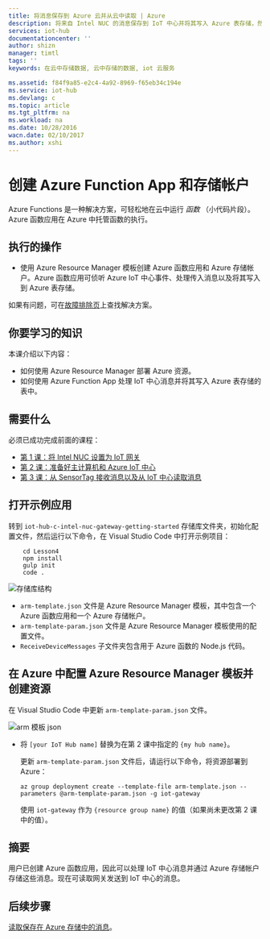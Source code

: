 ```yaml
---
title: 将消息保存到 Azure 云并从云中读取 | Azure
description: 将来自 Intel NUC 的消息保存到 IoT 中心并将其写入 Azure 表存储，然后从云中读取。
services: iot-hub
documentationcenter: ''
author: shizn
manager: timtl
tags: ''
keywords: 在云中存储数据, 云中存储的数据, iot 云服务

ms.assetid: f84f9a85-e2c4-4a92-8969-f65eb34c194e
ms.service: iot-hub
ms.devlang: c
ms.topic: article
ms.tgt_pltfrm: na
ms.workload: na
ms.date: 10/28/2016
wacn.date: 02/10/2017
ms.author: xshi
---
```


# 创建 Azure Function App 和存储帐户

Azure Functions 是一种解决方案，可轻松地在云中运行 _函数_ （小代码片段）。Azure 函数应用在 Azure 中托管函数的执行。

## 执行的操作

- 使用 Azure Resource Manager 模板创建 Azure 函数应用和 Azure 存储帐户。Azure 函数应用可侦听 Azure IoT 中心事件、处理传入消息以及将其写入到 Azure 表存储。

如果有问题，可在[故障排除页](./iot-hub-gateway-kit-c-troubleshooting.md)上查找解决方案。

## 你要学习的知识

本课介绍以下内容：

- 如何使用 Azure Resource Manager 部署 Azure 资源。
- 如何使用 Azure Function App 处理 IoT 中心消息并将其写入 Azure 表存储的表中。

## 需要什么

必须已成功完成前面的课程：

- [第 1 课：将 Intel NUC 设置为 IoT 网关](./iot-hub-gateway-kit-c-lesson1-set-up-nuc.md)
- [第 2 课：准备好主计算机和 Azure IoT 中心](./iot-hub-gateway-kit-c-lesson2-get-the-tools-win32.md)
- [第 3 课：从 SensorTag 接收消息以及从 IoT 中心读取消息](./iot-hub-gateway-kit-c-lesson3-configure-ble-app.md)

## 打开示例应用

转到 `iot-hub-c-intel-nuc-gateway-getting-started` 存储库文件夹，初始化配置文件，然后运行以下命令，在 Visual Studio Code 中打开示例项目：

```
    cd Lesson4
    npm install
    gulp init
    code .
```

![存储库结构](./media/iot-hub-gateway-kit-lessons/lesson4/arm_template.png)  

- `arm-template.json` 文件是 Azure Resource Manager 模板，其中包含一个 Azure 函数应用和一个 Azure 存储帐户。
- `arm-template-param.json` 文件是 Azure Resource Manager 模板使用的配置文件。
- `ReceiveDeviceMessages` 子文件夹包含用于 Azure 函数的 Node.js 代码。

## 在 Azure 中配置 Azure Resource Manager 模板并创建资源

在 Visual Studio Code 中更新 `arm-template-param.json` 文件。

![arm 模板 json](./media/iot-hub-gateway-kit-lessons/lesson4/arm_template_param.png)  

- 将 `[your IoT Hub name]` 替换为在第 2 课中指定的 `{my hub name}`。

    更新 `arm-template-param.json` 文件后，请运行以下命令，将资源部署到 Azure：

    ```
    az group deployment create --template-file arm-template.json --parameters @arm-template-param.json -g iot-gateway
    ```

    使用 `iot-gateway` 作为 `{resource group name}` 的值（如果尚未更改第 2 课中的值）。

## 摘要

用户已创建 Azure 函数应用，因此可以处理 IoT 中心消息并通过 Azure 存储帐户存储这些消息。现在可读取网关发送到 IoT 中心的消息。

## 后续步骤
[读取保存在 Azure 存储中的消息](./iot-hub-gateway-kit-c-lesson4-read-table-storage.md)。

<!---HONumber=Mooncake_0206_2017-->
<!--Update_Description:update wording and code-->